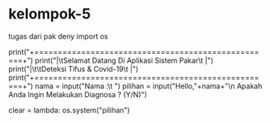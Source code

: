 # kelompok-5
tugas dari pak deny
import os

print("+===================================================+")
print("|\tSelamat Datang Di Aplikasi Sistem Pakar\t    |")
print("|\t\tDeteksi Tifus & Covid-19\t    |")
print("+===================================================+")
nama = input("Nama :\t ")
pilihan = input("Hello,"+nama+"\n Apakah Anda Ingin Melakukan Diagnosa ? (Y/N)")

clear = lambda: os.system("pilihan")
